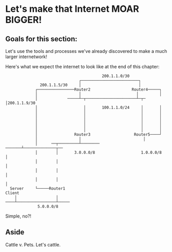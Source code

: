 # Let's make that Internet MOAR BIGGER!

## Goals for this section:

Let's use the tools and processes we've already discovered to make a much larger internetwork!

Here's what we expect the internet to look like at the end of this chapter:

```
                                          200.1.1.0/30
                                ┌─────────────────────────┐
               200.1.1.5/30     │                         │
             ┌────────────────Router2                  Router4─────┐
             │                  │                        │         │
             │             ─────┴─┬──────────────────────┴─┬─      │200.1.1.9/30
             │                    │       100.1.1.0/24     │       │
             │                    │                        │       │
             │                    │                        │       │
             │                    │                        │       │
             │                    │                        │       │
             │                    │                        │       │
             │                Router3                   Router5────┘
             │                  │                           │
             │      ──┬─────────┴────────            ───────┴──────────────┬──
             │        │       3.0.0.0/8                    1.0.0.0/8       │
             │        │                                                    │
             │        │                                                    │
             │        │                                                    │
  Server     └─────Router1                                               Client
    │                 │
────┴─────────────────┴─────
              5.0.0.0/8
```

Simple, no?!

## Aside

Cattle v. Pets. Let's cattle. 